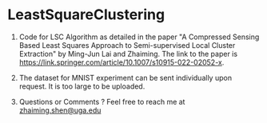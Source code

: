 # LeastSquareClustering

1. Code for LSC Algorithm as detailed in the paper "A Compressed Sensing Based Least Squares Approach to Semi-supervised Local Cluster Extraction" by Ming-Jun Lai and Zhaiming. The link to the paper is https://link.springer.com/article/10.1007/s10915-022-02052-x.

2. The dataset for MNIST experiment can be sent individually upon request. It is too large to be uploaded.

3. Questions or Comments ?  Feel free to reach me at zhaiming.shen@uga.edu

